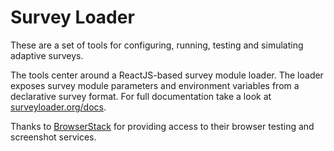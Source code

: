 # Survey Loader
These are a set of tools for configuring, running, testing and simulating adaptive surveys.

The tools center around a ReactJS-based survey module loader. The loader exposes survey module parameters and environment variables from a declarative survey format. For full documentation take a look at [surveyloader.org/docs](http://surveyloader.org/docs/).

Thanks to [BrowserStack](https://www.browserstack.com) for providing access to their browser testing and screenshot services.